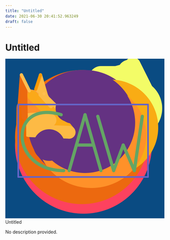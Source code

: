 ```yaml
---
title: "Untitled"
date: 2021-06-30 20:41:52.963249
draft: false
---
```


# Untitled

![Untitled](./images/80f2cd7c-da0d-11eb-a3f5-60f262b60b65.png)<br>Untitled<br>


No description provided.